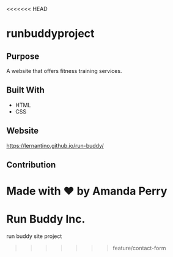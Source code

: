 <<<<<<< HEAD
# runbuddyproject

## Purpose

A website that offers fitness training services.

## Built With

- HTML
- CSS

## Website

https://lernantino.github.io/run-buddy/

## Contribution

Made with ❤️ by Amanda Perry
=======
# Run Buddy Inc.
run buddy site project
>>>>>>> feature/contact-form
